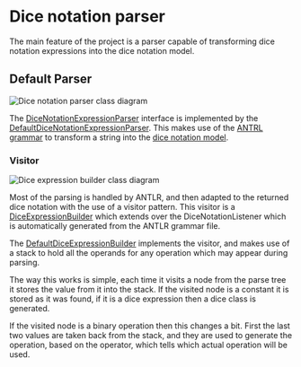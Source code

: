 # Dice notation parser

The main feature of the project is a parser capable of transforming dice notation expressions into the dice notation model.

## Default Parser

![Dice notation parser class diagram][dice_notation_parser-class_diagram]

The [DiceNotationExpressionParser][dice_notation_parser] interface is implemented by the [DefaultDiceNotationExpressionParser][default_dice_notation_parser]. This makes use of the [ANTRL grammar][grammar-doc] to transform a string into the [dice notation model][dice_notation_model-doc].

### Visitor

![Dice expression builder class diagram][dice_expression_builder-class_diagram]

Most of the parsing is handled by ANTLR, and then adapted to the returned dice notation with the use of a visitor pattern. This visitor is a [DiceExpressionBuilder][dice_expression_buider] which extends over the DiceNotationListener which is automatically generated from the ANTLR grammar file.

The [DefaultDiceExpressionBuilder][default_dice_expression_buider] implements the visitor, and makes use of  a stack to hold all the operands for any operation which may appear during parsing.

The way this works is simple, each time it visits a node from the parse tree it stores the value from it into the stack. If the visited node is a constant it is stored as it was found, if it is a dice expression then a dice class is generated.

If the visited node is a binary operation then this changes a bit. First the last two values are taken back from the stack, and they are used to generate the operation, based on the operator, which tells which actual operation will be used.

[dice_notation_parser]: ./apidocs/com/bernardomg/tabletop/dice/parser/DiceNotationExpressionParser.html
[default_dice_notation_parser]: ./apidocs/com/bernardomg/tabletop/dice/parser/DefaultDiceNotationExpressionParser.html
[dice_expression_buider]: ./apidocs/com/bernardomg/tabletop/dice/parser/listener/DiceExpressionBuilder.html
[default_dice_expression_buider]: ./apidocs/com/bernardomg/tabletop/dice/parser/listener/DefaultDiceExpressionBuilder.html

[dice_notation_parser-class_diagram]: ./images/dice_notation_parser_class_diagram.png
[dice_expression_builder-class_diagram]: ./images/dice_expression_builder_class_diagram.png

[grammar-doc]: ./grammar.html
[dice_notation_model-doc]: ./notation.html
